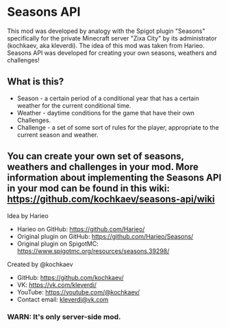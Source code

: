 # Seasons API

This mod was developed by analogy with the Spigot plugin "Seasons" specifically for the private Minecraft server "Zixa City" by its administrator (kochkaev, aka kleverdi). The idea of this mod was taken from Harieo.
Seasons API was developed for creating your own seasons, weathers and challenges!

## What is this?
+ Season - a certain period of a conditional year that has a certain weather for the current conditional time.
+ Weather - daytime conditions for the game that have their own Challenges.
+ Challenge - a set of some sort of rules for the player, appropriate to the current season and weather.

You can create your own set of seasons, weathers and challenges in your mod. More information about implementing the Seasons API in your mod can be found in this wiki:
https://github.com/kochkaev/seasons-api/wiki
------------------------------------------------
Idea by Harieo
- Harieo on GitHub: https://github.com/Harieo/
- Original plugin on GitHub: https://github.com/Harieo/Seasons/
- Original plugin on SpigotMC: https://www.spigotmc.org/resources/seasons.39298/

Created by @kochkaev
- GitHub: https://github.com/kochkaev/
- VK: https://vk.com/kleverdi/
- YouTube: https://youtube.com/@kochkaev/
- Contact email: kleverdi@vk.com

### WARN: It's only server-side mod.

 

